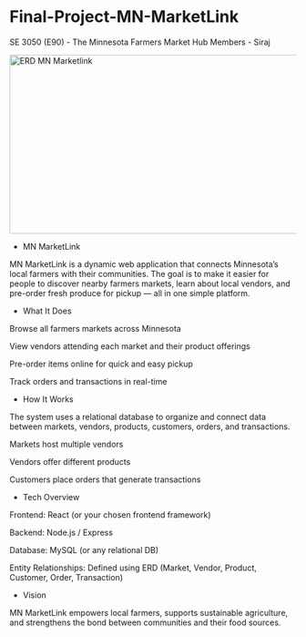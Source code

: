 # Final-Project-MN-MarketLink
SE 3050 (E90) - The Minnesota Farmers Market Hub
Members - Siraj 

<img width="1315" height="314" alt="ERD MN Marketlink" src="https://github.com/user-attachments/assets/bbfe1146-2c21-4c50-87c2-6d9336fbff72" />


- MN MarketLink

MN MarketLink is a dynamic web application that connects Minnesota’s local farmers with their communities. The goal is to make it easier for people to discover nearby farmers markets, learn about local vendors, and pre-order fresh produce for pickup — all in one simple platform.

- What It Does

Browse all farmers markets across Minnesota

View vendors attending each market and their product offerings

Pre-order items online for quick and easy pickup

Track orders and transactions in real-time

- How It Works

The system uses a relational database to organize and connect data between markets, vendors, products, customers, orders, and transactions.

Markets host multiple vendors

Vendors offer different products

Customers place orders that generate transactions

- Tech Overview

Frontend: React (or your chosen frontend framework)

Backend: Node.js / Express

Database: MySQL (or any relational DB)

Entity Relationships: Defined using ERD (Market, Vendor, Product, Customer, Order, Transaction)

- Vision

MN MarketLink empowers local farmers, supports sustainable agriculture, and strengthens the bond between communities and their food sources.
